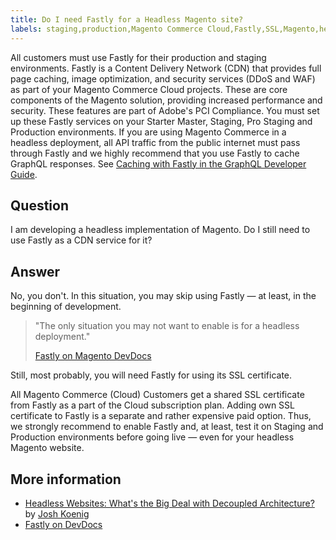 ```yaml
---
title: Do I need Fastly for a Headless Magento site?
labels: staging,production,Magento Commerce Cloud,Fastly,SSL,Magento,headless,Pro,DDOS,WAF,FAQ,Starter
---
```


<p class="info">All customers must use Fastly for their production and staging environments. Fastly is a Content Delivery Network (CDN) that provides full page caching, image optimization, and security services (DDoS and WAF) as part of your Magento Commerce Cloud projects. These are core components of the Magento solution, providing increased performance and security. These features are part of Adobe's PCI Compliance. You must set up these Fastly services on your Starter Master, Staging, Pro Staging and Production environments. If you are using Magento Commerce in a headless deployment, all API traffic from the public internet must pass through Fastly and we highly recommend that you use Fastly to cache GraphQL responses. See <a href="https://devdocs.magento.com/guides/v2.3/graphql/caching.html#caching-with-fastly">Caching with Fastly in the GraphQL Developer Guide</a>.</p>

## Question

I am developing a headless implementation of Magento. Do I still need to use Fastly as a CDN service for it?

## Answer

No, you don't. In this situation, you may skip using Fastly — at least, in the beginning of development.

>  
> "The only situation you may not want to enable is for a headless deployment."
> 
> [Fastly on Magento DevDocs](https://devdocs.magento.com/cloud/cdn/cloud-fastly.html)
> 

Still, most probably, you will need Fastly for using its SSL certificate.

All Magento Commerce (Cloud) Customers get a shared SSL certificate from Fastly as a part of the Cloud subscription plan. Adding own SSL certificate to Fastly is a separate and rather expensive paid option. Thus, we strongly recommend to enable Fastly and, at least, test it on Staging and Production environments before going live — even for your headless Magento website.

## More information

* [Headless Websites: What's the Big Deal with Decoupled Architecture?](https://pantheon.io/blog/headless-websites-whats-big-deal-decoupled-architecture) by [Josh Koenig](https://pantheon.io/team/josh-koenig)
* [Fastly on DevDocs](https://devdocs.magento.com/cloud/cdn/cloud-fastly.html)